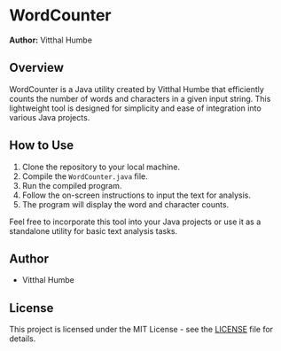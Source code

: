 # WordCounter

**Author:** Vitthal Humbe

## Overview

WordCounter is a Java utility created by Vitthal Humbe that efficiently counts the number of words and characters in a given input string. This lightweight tool is designed for simplicity and ease of integration into various Java projects.

## How to Use

1. Clone the repository to your local machine.
2. Compile the `WordCounter.java` file.
3. Run the compiled program.
4. Follow the on-screen instructions to input the text for analysis.
5. The program will display the word and character counts.

Feel free to incorporate this tool into your Java projects or use it as a standalone utility for basic text analysis tasks.

## Author

- Vitthal Humbe

## License

This project is licensed under the MIT License - see the [LICENSE](LICENSE) file for details.
